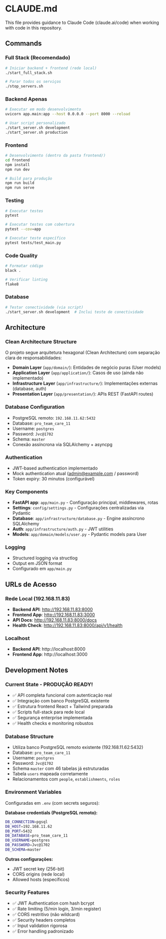 # CLAUDE.md

This file provides guidance to Claude Code (claude.ai/code) when working with code in this repository.

## Commands

### Full Stack (Recomendado)
```bash
# Iniciar backend + frontend (rede local)
./start_full_stack.sh

# Parar todos os serviços
./stop_servers.sh
```

### Backend Apenas
```bash
# Executar em modo desenvolvimento
uvicorn app.main:app --host 0.0.0.0 --port 8000 --reload

# Usar script personalizado
./start_server.sh development
./start_server.sh production
```

### Frontend
```bash
# Desenvolvimento (dentro da pasta frontend/)
cd frontend
npm install
npm run dev

# Build para produção
npm run build
npm run serve
```

### Testing
```bash
# Executar testes
pytest

# Executar testes com cobertura
pytest --cov=app

# Executar teste específico
pytest tests/test_main.py
```

### Code Quality
```bash
# Formatar código
black .

# Verificar linting
flake8
```

### Database
```bash
# Testar conectividade (via script)
./start_server.sh development  # Inclui teste de conectividade
```

## Architecture

### Clean Architecture Structure
O projeto segue arquitetura hexagonal (Clean Architecture) com separação clara de responsabilidades:

- **Domain Layer** (`app/domain/`): Entidades de negócio puras (User models)
- **Application Layer** (`app/application/`): Casos de uso (ainda não implementado)
- **Infrastructure Layer** (`app/infrastructure/`): Implementações externas (database, auth)
- **Presentation Layer** (`app/presentation/`): APIs REST (FastAPI routes)

### Database Configuration
- PostgreSQL remoto: `192.168.11.62:5432`
- Database: `pro_team_care_11`
- Username: `postgres`
- Password: `Jvc@1702`
- Schema: `master`
- Conexão assíncrona via SQLAlchemy + asyncpg

### Authentication
- JWT-based authentication implementado
- Mock authentication atual (admin@example.com / password)
- Token expiry: 30 minutos (configurável)

### Key Components
- **FastAPI app**: `app/main.py` - Configuração principal, middlewares, rotas
- **Settings**: `config/settings.py` - Configurações centralizadas via Pydantic
- **Database**: `app/infrastructure/database.py` - Engine assíncrono SQLAlchemy
- **Auth**: `app/infrastructure/auth.py` - JWT utilities
- **Models**: `app/domain/models/user.py` - Pydantic models para User

### Logging
- Structured logging via structlog
- Output em JSON format
- Configurado em `app/main.py`

## URLs de Acesso

### Rede Local (192.168.11.83)
- **Backend API**: http://192.168.11.83:8000
- **Frontend App**: http://192.168.11.83:3000
- **API Docs**: http://192.168.11.83:8000/docs
- **Health Check**: http://192.168.11.83:8000/api/v1/health

### Localhost
- **Backend API**: http://localhost:8000
- **Frontend App**: http://localhost:3000

## Development Notes

### Current State - PRODUÇÃO READY!
- ✅ API completa funcional com autenticação real
- ✅ Integração com banco PostgreSQL existente
- ✅ Estrutura frontend React + Tailwind preparada
- ✅ Scripts full-stack para rede local
- ✅ Segurança enterprise implementada
- ✅ Health checks e monitoring robustos

### Database Structure
- Utiliza banco PostgreSQL remoto existente (192.168.11.62:5432)
- Database: `pro_team_care_11`
- Username: `postgres` 
- Password: `Jvc@1702`
- Schema `master` com 46 tabelas já estruturadas
- Tabela `users` mapeada corretamente
- Relacionamentos com `people`, `establishments`, `roles`

### Environment Variables
Configuradas em `.env` (com secrets seguros):

**Database credentials (PostgreSQL remoto):**
```bash
DB_CONNECTION=pgsql
DB_HOST=192.168.11.62
DB_PORT=5432
DB_DATABASE=pro_team_care_11
DB_USERNAME=postgres
DB_PASSWORD=Jvc@1702
DB_SCHEMA=master
```

**Outras configurações:**
- JWT secret key (256-bit)
- CORS origins (rede local)
- Allowed hosts (específicos)

### Security Features
- ✅ JWT Authentication com hash bcrypt
- ✅ Rate limiting (5/min login, 3/min register)
- ✅ CORS restritivo (não wildcard)
- ✅ Security headers completos
- ✅ Input validation rigorosa
- ✅ Error handling padronizado